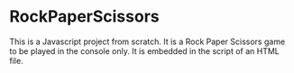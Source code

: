 # RockPaperScissors
This is a Javascript project from scratch. It is a Rock Paper Scissors game to be played in the console only.
It is embedded in the script of an HTML file.